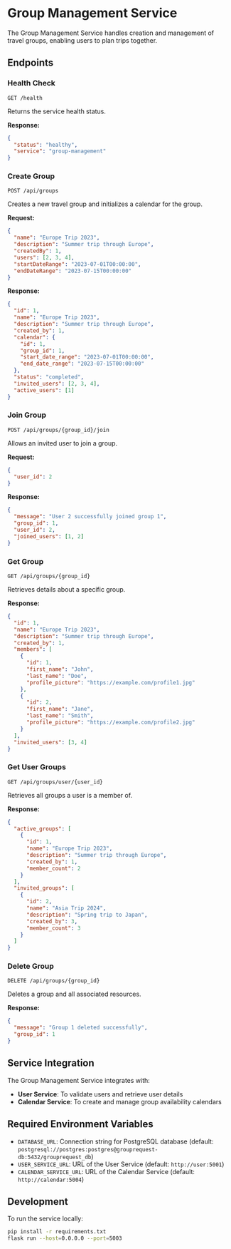# Group Management Service

The Group Management Service handles creation and management of travel groups, enabling users to plan trips together.

## Endpoints

### Health Check

```
GET /health
```

Returns the service health status.

**Response:**
```json
{
  "status": "healthy",
  "service": "group-management"
}
```

### Create Group

```
POST /api/groups
```

Creates a new travel group and initializes a calendar for the group.

**Request:**
```json
{
  "name": "Europe Trip 2023",
  "description": "Summer trip through Europe",
  "createdBy": 1,
  "users": [2, 3, 4],
  "startDateRange": "2023-07-01T00:00:00",
  "endDateRange": "2023-07-15T00:00:00"
}
```

**Response:**
```json
{
  "id": 1,
  "name": "Europe Trip 2023",
  "description": "Summer trip through Europe",
  "created_by": 1,
  "calendar": {
    "id": 1,
    "group_id": 1,
    "start_date_range": "2023-07-01T00:00:00",
    "end_date_range": "2023-07-15T00:00:00"
  },
  "status": "completed",
  "invited_users": [2, 3, 4],
  "active_users": [1]
}
```

### Join Group

```
POST /api/groups/{group_id}/join
```

Allows an invited user to join a group.

**Request:**
```json
{
  "user_id": 2
}
```

**Response:**
```json
{
  "message": "User 2 successfully joined group 1",
  "group_id": 1,
  "user_id": 2,
  "joined_users": [1, 2]
}
```

### Get Group

```
GET /api/groups/{group_id}
```

Retrieves details about a specific group.

**Response:**
```json
{
  "id": 1,
  "name": "Europe Trip 2023",
  "description": "Summer trip through Europe",
  "created_by": 1,
  "members": [
    {
      "id": 1,
      "first_name": "John",
      "last_name": "Doe",
      "profile_picture": "https://example.com/profile1.jpg"
    },
    {
      "id": 2,
      "first_name": "Jane",
      "last_name": "Smith",
      "profile_picture": "https://example.com/profile2.jpg"
    }
  ],
  "invited_users": [3, 4]
}
```

### Get User Groups

```
GET /api/groups/user/{user_id}
```

Retrieves all groups a user is a member of.

**Response:**
```json
{
  "active_groups": [
    {
      "id": 1,
      "name": "Europe Trip 2023",
      "description": "Summer trip through Europe",
      "created_by": 1,
      "member_count": 2
    }
  ],
  "invited_groups": [
    {
      "id": 2,
      "name": "Asia Trip 2024",
      "description": "Spring trip to Japan",
      "created_by": 3,
      "member_count": 3
    }
  ]
}
```


### Delete Group

```
DELETE /api/groups/{group_id}
```

Deletes a group and all associated resources.

**Response:**
```json
{
  "message": "Group 1 deleted successfully",
  "group_id": 1
}
```

## Service Integration

The Group Management Service integrates with:

- **User Service**: To validate users and retrieve user details
- **Calendar Service**: To create and manage group availability calendars

## Required Environment Variables

- `DATABASE_URL`: Connection string for PostgreSQL database (default: `postgresql://postgres:postgres@grouprequest-db:5432/grouprequest_db`)
- `USER_SERVICE_URL`: URL of the User Service (default: `http://user:5001`)
- `CALENDAR_SERVICE_URL`: URL of the Calendar Service (default: `http://calendar:5004`)

## Development

To run the service locally:

```bash
pip install -r requirements.txt
flask run --host=0.0.0.0 --port=5003
```
